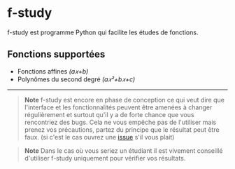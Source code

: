 # f-study

f-study est programme Python qui facilite les études de fonctions.

## Fonctions supportées

- Fonctions affines *(a𝑥+b)*
- Polynômes du second degré *(a𝑥²+b𝑥+c)*

---

> **Note** f-study est encore en phase de conception ce qui veut dire que l'interface et les fonctionnalités peuvent être amenées à changer régulièrement et surtout qu'il y a de forte chance que vous rencontriez des bugs.
Cela ne vous empêche pas de l'utiliser mais prenez vos précautions, partez du principe que le résultat peut être faux. (si c'est le cas ouvrez une [issue](https://github.com/Nyde2283/f-study/issues/new/choose) s'il vous plait)

> **Note** Dans le cas où vous seriez un étudiant il est vivement conseillé d'utiliser f-study uniquement pour vérifier vos résultats.